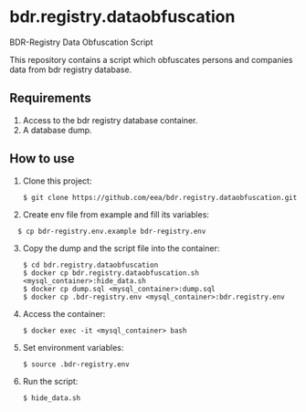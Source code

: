 # bdr.registry.dataobfuscation
BDR-Registry Data Obfuscation Script

This repository contains a script which obfuscates persons and companies data from bdr registry database.

## Requirements
  
  1. Access to the bdr registry database container.
  2. A database dump.

## How to use

1. Clone this project:
    ```
    $ git clone https://github.com/eea/bdr.registry.dataobfuscation.git
    ```
2. Create env file from example and fill its variables:
  ```
    $ cp bdr-registry.env.example bdr-registry.env
  ```
3. Copy the dump and the script file into the container:
    ```
    $ cd bdr.registry.dataobfuscation
    $ docker cp bdr.registry.dataobfuscation.sh <mysql_container>:hide_data.sh
    $ docker cp dump.sql <mysql_container>:dump.sql
    $ docker cp .bdr-registry.env <mysql_container>:bdr.registry.env
    ```

4. Access the container:
    ```
    $ docker exec -it <mysql_container> bash
    ```
5. Set environment variables:
    ```
    $ source .bdr-registry.env
    ```
6. Run the script:
    ```
    $ hide_data.sh
    ```
